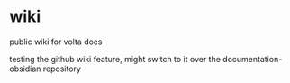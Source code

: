 # wiki
public wiki for volta docs

testing the github wiki feature, might switch to it over the documentation-obsidian repository 
